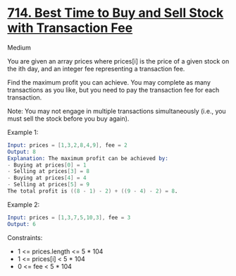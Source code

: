 # [714. Best Time to Buy and Sell Stock with Transaction Fee](https://leetcode.com/problems/best-time-to-buy-and-sell-stock-with-transaction-fee/)

Medium

You are given an array prices where prices[i] is the price of a given stock on the ith day, and an integer fee representing a transaction fee.

Find the maximum profit you can achieve. You may complete as many transactions as you like, but you need to pay the transaction fee for each transaction.

Note: You may not engage in multiple transactions simultaneously (i.e., you must sell the stock before you buy again).

Example 1:

```s
Input: prices = [1,3,2,8,4,9], fee = 2
Output: 8
Explanation: The maximum profit can be achieved by:
- Buying at prices[0] = 1
- Selling at prices[3] = 8
- Buying at prices[4] = 4
- Selling at prices[5] = 9
The total profit is ((8 - 1) - 2) + ((9 - 4) - 2) = 8.
```

Example 2:

```s
Input: prices = [1,3,7,5,10,3], fee = 3
Output: 6
```

Constraints:

- 1 <= prices.length <= 5 * 104
- 1 <= prices[i] < 5 * 104
- 0 <= fee < 5 * 104
